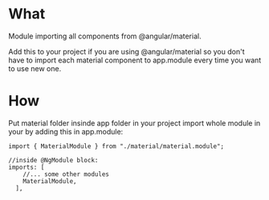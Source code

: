# What
Module importing all components from @angular/material.

Add this to your project if you are using @angular/material so you don't have to import each material component to app.module every time you want to use new one.

# How 
Put material folder insinde app folder in your project
import whole module in your by adding this in app.module:

```
import { MaterialModule } from "./material/material.module";
```

```
//inside @NgModule block:
imports: [
    //... some other modules
    MaterialModule,
  ],
```
